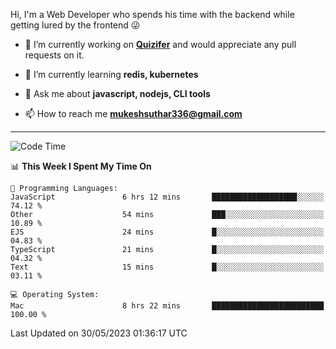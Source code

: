 Hi, I'm a Web Developer who spends his time with the backend while getting lured by the frontend 😜

- 🔭 I’m currently working on **[Quizifer](https://github.com/SutharMukesh/Quizifer/)** and would appreciate any pull requests on it.

- 🌱 I’m currently learning **redis, kubernetes**

- 💬 Ask me about **javascript, nodejs, CLI tools**

- 📫 How to reach me **mukeshsuthar336@gmail.com**

---
<!--START_SECTION:waka-->
![Code Time](http://img.shields.io/badge/Code%20Time-2%2C322%20hrs%204%20mins-blue)

📊 **This Week I Spent My Time On** 

```text
💬 Programming Languages: 
JavaScript               6 hrs 12 mins       ███████████████████░░░░░░   74.12 % 
Other                    54 mins             ███░░░░░░░░░░░░░░░░░░░░░░   10.89 % 
EJS                      24 mins             █░░░░░░░░░░░░░░░░░░░░░░░░   04.83 % 
TypeScript               21 mins             █░░░░░░░░░░░░░░░░░░░░░░░░   04.32 % 
Text                     15 mins             █░░░░░░░░░░░░░░░░░░░░░░░░   03.11 % 

💻 Operating System: 
Mac                      8 hrs 22 mins       █████████████████████████   100.00 % 
```


 Last Updated on 30/05/2023 01:36:17 UTC
<!--END_SECTION:waka-->
